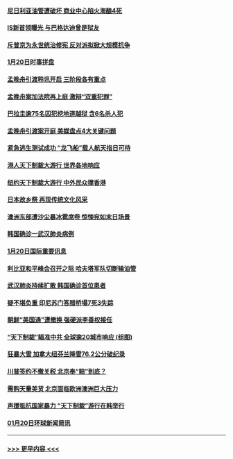 #### [尼日利亚油管遭破坏 商业中心陷火海酿4死](../pages/prog202/a102757272.md?t=01211501) 
#### [IS新首领曝光 与巴格达迪曾是狱友](../pages/prog202/a102757122.md?t=01211501) 
#### [斥普京为永世统治修宪 反对派拟掀大规模抗争](../pages/prog202/a102757022.md?t=01211501) 
#### [1月20日时事拼盘](../pages/prog202/a102757036.md?t=01211501) 
#### [孟晚舟引渡聆讯开启 三阶段各有重点](../pages/prog202/a102757006.md?t=01211501) 
#### [孟晚舟案加法院再上庭 激辩“双重犯罪”](../pages/prog202/a102756996.md?t=01211501) 
#### [巴拉圭逾75名囚犯挖地道越狱 含6名杀人犯](../pages/prog202/a102756968.md?t=01211501) 
#### [孟晚舟引渡案开庭 美媒盘点4大关键问题](../pages/prog202/a102756917.md?t=01211501) 
#### [紧急逃生测试成功 “龙飞船”载人航天指日可待](../pages/prog202/a102756957.md?t=01211501) 
#### [港人天下制裁大游行 世界各地响应](../pages/prog202/a102756878.md?t=01211501) 
#### [纽约天下制裁大游行 中外民众撑香港](../pages/prog202/a102756875.md?t=01211501) 
#### [日本故乡祭 再现传统文化风采](../pages/prog202/a102756778.md?t=01211501) 
#### [澳洲东部遭沙尘暴冰雹席卷 惊悚宛如末日场景](../pages/prog202/a102756630.md?t=01211501) 
#### [韩国确诊一武汉肺炎病例](../pages/prog202/a102756696.md?t=01211501) 
#### [1月20日国际重要讯息](../pages/prog202/a102756640.md?t=01211501) 
#### [利比亚和平峰会召开之际 哈夫塔军队切断输油管](../pages/prog202/a102756580.md?t=01211501) 
#### [武汉肺炎持续扩散 韩国确诊首位患者](../pages/prog202/a102756566.md?t=01211501) 
#### [疑不堪负重 印尼苏门答腊桥塌7死3失踪](../pages/prog202/a102756559.md?t=01211501) 
#### [朝鲜“美国通”遭撤换 强硬派李善权接任](../pages/prog202/a102756380.md?t=01211501) 
#### [“天下制裁”瞄准中共 全球逾20城市响应 (组图)](../pages/prog202/a102756496.md?t=01211501) 
#### [狂暴大雪 加拿大纽芬兰降雪76.2公分破纪录](../pages/prog202/a102756447.md?t=01211501) 
#### [川普签约不撤关税 北京奉“赔”到底？](../pages/prog202/a102756354.md?t=01211501) 
#### [需购天量美货 北京面临欧洲澳洲巨大压力](../pages/prog202/a102756304.md?t=01211501) 
#### [声援抵抗国家暴力 “天下制裁”游行在韩举行](../pages/prog202/a102756254.md?t=01211501) 
#### [01月20日环球新闻简讯](../pages/prog202/a102756238.md?t=01211501) 

----
#### [ >>> 更早内容 <<< ](../indexes/prog202-earlier.md)
